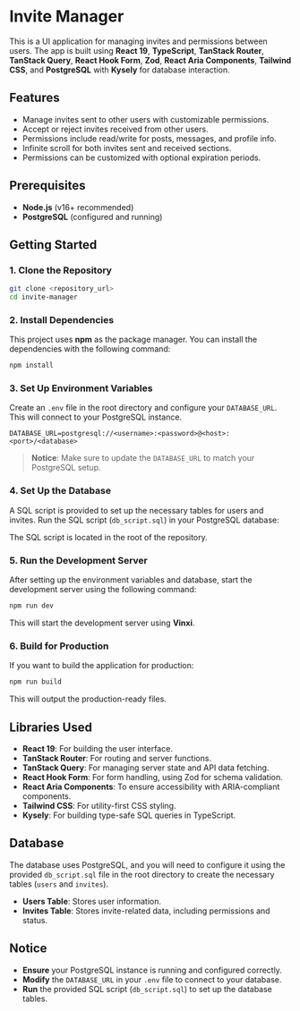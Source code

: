 # Invite Manager

This is a UI application for managing invites and permissions between users. The app is built using **React 19**, **TypeScript**, **TanStack Router**, **TanStack Query**, **React Hook Form**, **Zod**, **React Aria Components**, **Tailwind CSS**, and **PostgreSQL** with **Kysely** for database interaction.

## Features

- Manage invites sent to other users with customizable permissions.
- Accept or reject invites received from other users.
- Permissions include read/write for posts, messages, and profile info.
- Infinite scroll for both invites sent and received sections.
- Permissions can be customized with optional expiration periods.

## Prerequisites

- **Node.js** (v16+ recommended)
- **PostgreSQL** (configured and running)

## Getting Started

### 1. Clone the Repository

```bash
git clone <repository_url>
cd invite-manager
```

### 2. Install Dependencies

This project uses **npm** as the package manager. You can install the dependencies with the following command:

```bash
npm install
```

### 3. Set Up Environment Variables

Create an `.env` file in the root directory and configure your `DATABASE_URL`. This will connect to your PostgreSQL instance.

```
DATABASE_URL=postgresql://<username>:<password>@<host>:<port>/<database>
```

> **Notice**: Make sure to update the `DATABASE_URL` to match your PostgreSQL setup.

### 4. Set Up the Database

A SQL script is provided to set up the necessary tables for users and invites. Run the SQL script (`db_script.sql`) in your PostgreSQL database:

The SQL script is located in the root of the repository.

### 5. Run the Development Server

After setting up the environment variables and database, start the development server using the following command:

```bash
npm run dev
```

This will start the development server using **Vinxi**.

### 6. Build for Production

If you want to build the application for production:

```bash
npm run build
```

This will output the production-ready files.

## Libraries Used

- **React 19**: For building the user interface.
- **TanStack Router**: For routing and server functions.
- **TanStack Query**: For managing server state and API data fetching.
- **React Hook Form**: For form handling, using Zod for schema validation.
- **React Aria Components**: To ensure accessibility with ARIA-compliant components.
- **Tailwind CSS**: For utility-first CSS styling.
- **Kysely**: For building type-safe SQL queries in TypeScript.

## Database

The database uses PostgreSQL, and you will need to configure it using the provided `db_script.sql` file in the root directory to create the necessary tables (`users` and `invites`).

- **Users Table**: Stores user information.
- **Invites Table**: Stores invite-related data, including permissions and status.

## Notice

- **Ensure** your PostgreSQL instance is running and configured correctly.
- **Modify** the `DATABASE_URL` in your `.env` file to connect to your database.
- **Run** the provided SQL script (`db_script.sql`) to set up the database tables.
